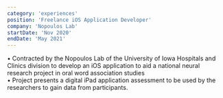 ```yaml
---
category: 'experiences'
position: 'Freelance iOS Application Developer'
company: 'Nopoulos Lab'
startDate: 'Nov 2020'
endDate: 'May 2021'
---
```


• Contracted by the Nopoulos Lab of the University of Iowa Hospitals and Clinics division to develop an iOS application to aid a national neural research project in oral word association studies
<br />
• Project presents a digital iPad application assessment to be used by the researchers to gain data from participants.
